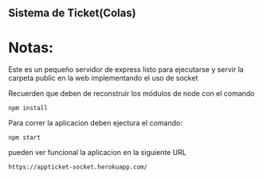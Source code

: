 ## Sistema de Ticket(Colas)

# Notas:

Este es un pequeño servidor de express listo para ejecutarse y servir la carpeta public en la web implementando el uso de socket

Recuerden que deben de reconstruir los módulos de node con el comando

```
npm install
```
Para correr la aplicacion deben ejectura el comando:
```
npm start
```
pueden ver funcional la aplicacion en la siguiente URL
```
https://appticket-socket.herokuapp.com/
```
